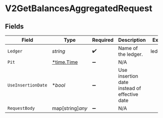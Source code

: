 # V2GetBalancesAggregatedRequest


## Fields

| Field                                        | Type                                         | Required                                     | Description                                  | Example                                      |
| -------------------------------------------- | -------------------------------------------- | -------------------------------------------- | -------------------------------------------- | -------------------------------------------- |
| `Ledger`                                     | *string*                                     | :heavy_check_mark:                           | Name of the ledger.                          | ledger001                                    |
| `Pit`                                        | [*time.Time](https://pkg.go.dev/time#Time)   | :heavy_minus_sign:                           | N/A                                          |                                              |
| `UseInsertionDate`                           | **bool*                                      | :heavy_minus_sign:                           | Use insertion date instead of effective date |                                              |
| `RequestBody`                                | map[string]*any*                             | :heavy_minus_sign:                           | N/A                                          |                                              |